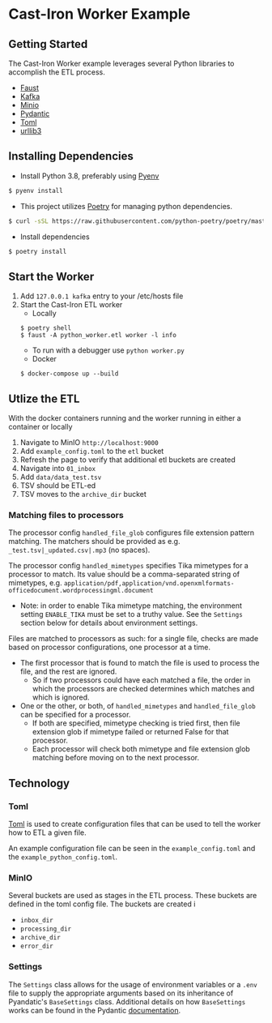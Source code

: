 # Cast-Iron Worker Example

## Getting Started

The Cast-Iron Worker example leverages several Python libraries to accomplish the ETL process.
* [Faust](https://faust.readthedocs.io/en/latest/index.html)
* [Kafka](https://github.com/dpkp/kafka-python)
* [Minio](https://docs.min.io/docs/python-client-api-reference.html)
* [Pydantic](https://pydantic-docs.helpmanual.io/)
* [Toml](https://github.com/uiri/toml)
* [urllib3](https://urllib3.readthedocs.io/en/latest/)

## Installing Dependencies

* Install Python 3.8, preferably using [Pyenv](https://github.com/pyenv/pyenv)
```bash
$ pyenv install
```
* This project utilizes [Poetry](https://python-poetry.org/docs/#installation) for managing python dependencies.
```bash
$ curl -sSL https://raw.githubusercontent.com/python-poetry/poetry/master/get-poetry.py | python
```
* Install dependencies
```bash
$ poetry install
```

## Start the Worker

1. Add `127.0.0.1 kafka` entry to your /etc/hosts file
1. Start the Cast-Iron ETL worker
    * Locally
    ```
    $ poetry shell
    $ faust -A python_worker.etl worker -l info
    ```
      - To run with a debugger use `python worker.py`
    * Docker
    ```
    $ docker-compose up --build
    ```

## Utlize the ETL

With the docker containers running and the worker running in either a container or locally
1. Navigate to MinIO `http://localhost:9000`
1. Add `example_config.toml` to the `etl` bucket
1. Refresh the page to verify that additional etl buckets are created
1. Navigate into `01_inbox`
1. Add `data/data_test.tsv`
1. TSV should be ETL-ed
1. TSV moves to the `archive_dir` bucket

### Matching files to processors
The processor config `handled_file_glob` configures file extension pattern matching. The matchers should be provided as e.g. `_test.tsv|_updated.csv|.mp3` (no spaces).

The processor config `handled_mimetypes` specifies Tika mimetypes for a processor to match. Its value should be a comma-separated string of mimetypes, e.g. `application/pdf,application/vnd.openxmlformats-officedocument.wordprocessingml.document`
* Note: in order to enable Tika mimetype matching, the environment setting `ENABLE_TIKA` must be set to a truthy value. See the `Settings` section below for details about environment settings.

Files are matched to processors as such: for a single file, checks are made based on processor configurations, one processor at a time.
* The first processor that is found to match the file is used to process the file, and the rest are ignored.
  * So if two processors could have each matched a file, the order in which the processors are checked determines which matches and which is ignored. 
* One or the other, or both, of `handled_mimetypes` and `handled_file_glob` can be specified for a processor.
  * If both are specified, mimetype checking is tried first, then file extension glob if mimetype failed or returned False for that processor.
  * Each processor will check both mimetype and file extension glob matching before moving on to the next processor.

## Technology

### Toml

[Toml](https://en.wikipedia.org/wiki/TOML) is used to create configuration files that can be used to tell the worker how
to ETL a given file.

An example configuration file can be seen in the `example_config.toml` and the `example_python_config.toml`.

### MinIO

Several buckets are used as stages in the ETL process. These buckets are defined in the toml config file. The buckets
are created i
* `inbox_dir`
* `processing_dir`
* `archive_dir`
* `error_dir`

### Settings

The `Settings` class allows for the usage of environment variables or a `.env` file to supply the appropriate arguments
based on its inheritance of Pyandatic's `BaseSettings` class. Additional details on how `BaseSettings` works can be
found in the Pydantic [documentation](https://pydantic-docs.helpmanual.io/usage/settings/).
